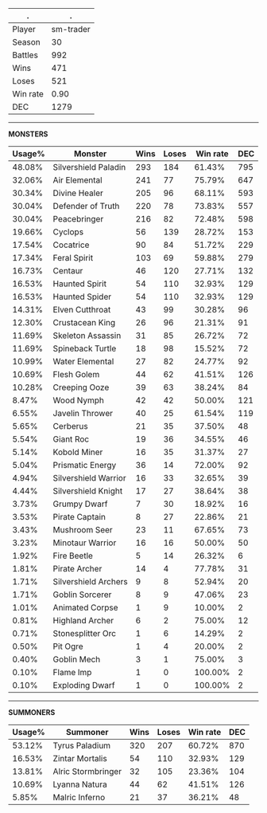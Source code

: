 .|.
|-|-
Player|sm-trader
Season|30
Battles|992
Wins|471
Loses|521
Win rate|0.90
DEC|1279

---
**MONSTERS**

Usage%|Monster|Wins|Loses|Win rate|DEC|
-|-|-|-|-|-|
48.08%|Silvershield Paladin|293|184|61.43%|795|
32.06%|Air Elemental|241|77|75.79%|647|
30.34%|Divine Healer|205|96|68.11%|593|
30.04%|Defender of Truth|220|78|73.83%|557|
30.04%|Peacebringer|216|82|72.48%|598|
19.66%|Cyclops|56|139|28.72%|153|
17.54%|Cocatrice|90|84|51.72%|229|
17.34%|Feral Spirit|103|69|59.88%|279|
16.73%|Centaur|46|120|27.71%|132|
16.53%|Haunted Spirit|54|110|32.93%|129|
16.53%|Haunted Spider|54|110|32.93%|129|
14.31%|Elven Cutthroat|43|99|30.28%|96|
12.30%|Crustacean King|26|96|21.31%|91|
11.69%|Skeleton Assassin|31|85|26.72%|72|
11.69%|Spineback Turtle|18|98|15.52%|72|
10.99%|Water Elemental|27|82|24.77%|92|
10.69%|Flesh Golem|44|62|41.51%|126|
10.28%|Creeping Ooze|39|63|38.24%|84|
8.47%|Wood Nymph|42|42|50.00%|121|
6.55%|Javelin Thrower|40|25|61.54%|119|
5.65%|Cerberus|21|35|37.50%|48|
5.54%|Giant Roc|19|36|34.55%|46|
5.14%|Kobold Miner|16|35|31.37%|27|
5.04%|Prismatic Energy|36|14|72.00%|92|
4.94%|Silvershield Warrior|16|33|32.65%|39|
4.44%|Silvershield Knight|17|27|38.64%|38|
3.73%|Grumpy Dwarf|7|30|18.92%|16|
3.53%|Pirate Captain|8|27|22.86%|21|
3.43%|Mushroom Seer|23|11|67.65%|73|
3.23%|Minotaur Warrior|16|16|50.00%|50|
1.92%|Fire Beetle|5|14|26.32%|6|
1.81%|Pirate Archer|14|4|77.78%|31|
1.71%|Silvershield Archers|9|8|52.94%|20|
1.71%|Goblin Sorcerer|8|9|47.06%|23|
1.01%|Animated Corpse|1|9|10.00%|2|
0.81%|Highland Archer|6|2|75.00%|12|
0.71%|Stonesplitter Orc|1|6|14.29%|2|
0.50%|Pit Ogre|1|4|20.00%|2|
0.40%|Goblin Mech|3|1|75.00%|3|
0.10%|Flame Imp|1|0|100.00%|2|
0.10%|Exploding Dwarf|1|0|100.00%|2|

---
**SUMMONERS**

Usage%|Summoner|Wins|Loses|Win rate|DEC|
-|-|-|-|-|-|
53.12%|Tyrus Paladium|320|207|60.72%|870|
16.53%|Zintar Mortalis|54|110|32.93%|129|
13.81%|Alric Stormbringer|32|105|23.36%|104|
10.69%|Lyanna Natura|44|62|41.51%|126|
5.85%|Malric Inferno|21|37|36.21%|48|
